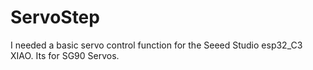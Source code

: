 # ServoStep

I needed a basic servo control function for the Seeed Studio esp32_C3 XIAO. Its for SG90 Servos.
